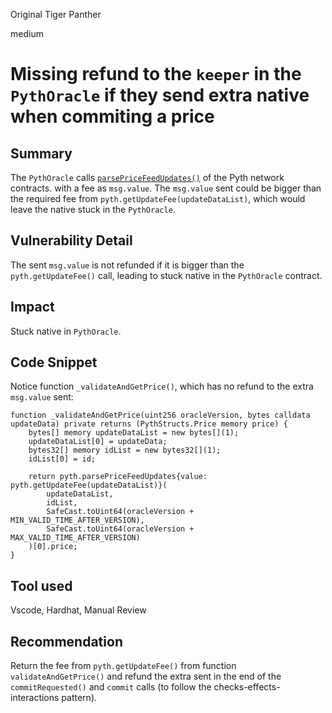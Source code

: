 Original Tiger Panther

medium

# Missing refund to the `keeper` in the `PythOracle` if they send extra native when commiting a price
## Summary
The `PythOracle` calls [`parsePriceFeedUpdates()`](https://github.com/sherlock-audit/2023-07-perennial/blob/main/perennial-v2/packages/perennial-oracle/contracts/pyth/PythOracle.sol#L190) of the Pyth network contracts. with a fee as `msg.value`. The `msg.value` sent could be bigger than the required fee from `pyth.getUpdateFee(updateDataList)`, which would leave the native stuck in the `PythOracle`.

## Vulnerability Detail
The sent `msg.value` is not refunded if it is bigger than the `pyth.getUpdateFee()` call, leading to stuck native in the `PythOracle` contract.

## Impact
Stuck native in `PythOracle`.

## Code Snippet
Notice function `_validateAndGetPrice()`, which has no refund to the extra `msg.value` sent:
```solidity
function _validateAndGetPrice(uint256 oracleVersion, bytes calldata updateData) private returns (PythStructs.Price memory price) {
    bytes[] memory updateDataList = new bytes[](1);
    updateDataList[0] = updateData;
    bytes32[] memory idList = new bytes32[](1);
    idList[0] = id;

    return pyth.parsePriceFeedUpdates{value: pyth.getUpdateFee(updateDataList)}(
        updateDataList,
        idList,
        SafeCast.toUint64(oracleVersion + MIN_VALID_TIME_AFTER_VERSION),
        SafeCast.toUint64(oracleVersion + MAX_VALID_TIME_AFTER_VERSION)
    )[0].price;
}
```

## Tool used
Vscode, Hardhat, Manual Review

## Recommendation
Return the fee from `pyth.getUpdateFee()` from function `validateAndGetPrice()` and refund the extra sent in the end of the `commitRequested()` and `commit` calls (to follow the checks-effects-interactions pattern).
